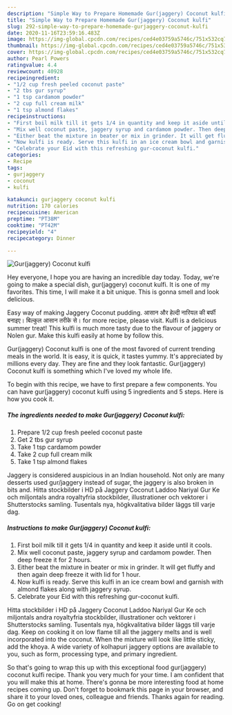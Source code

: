 ```yaml
---
description: "Simple Way to Prepare Homemade Gur(jaggery) Coconut kulfi"
title: "Simple Way to Prepare Homemade Gur(jaggery) Coconut kulfi"
slug: 292-simple-way-to-prepare-homemade-gurjaggery-coconut-kulfi
date: 2020-11-16T23:59:16.483Z
image: https://img-global.cpcdn.com/recipes/ced4e03759a5746c/751x532cq70/gurjaggery-coconut-kulfi-recipe-main-photo.jpg
thumbnail: https://img-global.cpcdn.com/recipes/ced4e03759a5746c/751x532cq70/gurjaggery-coconut-kulfi-recipe-main-photo.jpg
cover: https://img-global.cpcdn.com/recipes/ced4e03759a5746c/751x532cq70/gurjaggery-coconut-kulfi-recipe-main-photo.jpg
author: Pearl Powers
ratingvalue: 4.4
reviewcount: 40928
recipeingredient:
- "1/2 cup fresh peeled coconut paste"
- "2 tbs gur syrup"
- "1 tsp cardamom powder"
- "2 cup full cream milk"
- "1 tsp almond flakes"
recipeinstructions:
- "First boil milk till it gets 1/4 in quantity and keep it aside until it cools."
- "Mix well coconut paste, jaggery syrup and cardamom powder. Then deep freeze it for 2 hours."
- "Either beat the mixture in beater or mix in grinder. It will get fluffy and then again deep freeze it with lid for 1 hour."
- "Now kulfi is ready. Serve this kulfi in an ice cream bowl and garnish with almond flakes along with jaggery syrup."
- "Celebrate your Eid with this refreshing gur-coconut kulfi."
categories:
- Recipe
tags:
- gurjaggery
- coconut
- kulfi

katakunci: gurjaggery coconut kulfi 
nutrition: 170 calories
recipecuisine: American
preptime: "PT38M"
cooktime: "PT42M"
recipeyield: "4"
recipecategory: Dinner

---
```



![Gur(jaggery) Coconut kulfi](https://img-global.cpcdn.com/recipes/ced4e03759a5746c/751x532cq70/gurjaggery-coconut-kulfi-recipe-main-photo.jpg)

Hey everyone, I hope you are having an incredible day today. Today, we're going to make a special dish, gur(jaggery) coconut kulfi. It is one of my favorites. This time, I will make it a bit unique. This is gonna smell and look delicious.

Easy way of making Jaggery Coconut pudding. आसान और हेल्दी नारियल की बर्फी बनाइए। बिल्कुल आसान तरीके से। for more recipe, please visit. Kulfi is a delicious summer treat! This kulfi is much more tasty due to the flavour of jaggery or Nolen gur. Make this kulfi easily at home by follow this.

Gur(jaggery) Coconut kulfi is one of the most favored of current trending meals in the world. It is easy, it is quick, it tastes yummy. It's appreciated by millions every day. They are fine and they look fantastic. Gur(jaggery) Coconut kulfi is something which I've loved my whole life.


To begin with this recipe, we have to first prepare a few components. You can have gur(jaggery) coconut kulfi using 5 ingredients and 5 steps. Here is how you cook it.

<!--inarticleads1-->

##### The ingredients needed to make Gur(jaggery) Coconut kulfi:

1. Prepare 1/2 cup fresh peeled coconut paste
1. Get 2 tbs gur syrup
1. Take 1 tsp cardamom powder
1. Take 2 cup full cream milk
1. Take 1 tsp almond flakes


Jaggery is considered auspicious in an Indian household. Not only are many desserts used gur/jaggery instead of sugar, the jaggery is also broken in bits and. Hitta stockbilder i HD på Jaggery Coconut Laddoo Nariyal Gur Ke och miljontals andra royaltyfria stockbilder, illustrationer och vektorer i Shutterstocks samling. Tusentals nya, högkvalitativa bilder läggs till varje dag. 

<!--inarticleads2-->

##### Instructions to make Gur(jaggery) Coconut kulfi:

1. First boil milk till it gets 1/4 in quantity and keep it aside until it cools.
1. Mix well coconut paste, jaggery syrup and cardamom powder. Then deep freeze it for 2 hours.
1. Either beat the mixture in beater or mix in grinder. It will get fluffy and then again deep freeze it with lid for 1 hour.
1. Now kulfi is ready. Serve this kulfi in an ice cream bowl and garnish with almond flakes along with jaggery syrup.
1. Celebrate your Eid with this refreshing gur-coconut kulfi.


Hitta stockbilder i HD på Jaggery Coconut Laddoo Nariyal Gur Ke och miljontals andra royaltyfria stockbilder, illustrationer och vektorer i Shutterstocks samling. Tusentals nya, högkvalitativa bilder läggs till varje dag. Keep on cooking it on low flame till all the jaggery melts and is well incorporated into the coconut. When the mixture will look like little sticky, add the khoya. A wide variety of kolhapuri jaggery options are available to you, such as form, processing type, and primary ingredient. 

So that's going to wrap this up with this exceptional food gur(jaggery) coconut kulfi recipe. Thank you very much for your time. I am confident that you will make this at home. There's gonna be more interesting food at home recipes coming up. Don't forget to bookmark this page in your browser, and share it to your loved ones, colleague and friends. Thanks again for reading. Go on get cooking!
